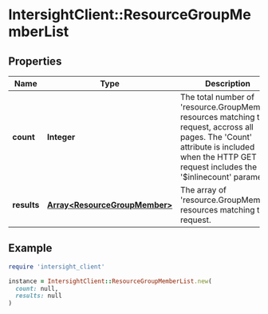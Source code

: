 # IntersightClient::ResourceGroupMemberList

## Properties

| Name | Type | Description | Notes |
| ---- | ---- | ----------- | ----- |
| **count** | **Integer** | The total number of &#39;resource.GroupMember&#39; resources matching the request, accross all pages. The &#39;Count&#39; attribute is included when the HTTP GET request includes the &#39;$inlinecount&#39; parameter. | [optional] |
| **results** | [**Array&lt;ResourceGroupMember&gt;**](ResourceGroupMember.md) | The array of &#39;resource.GroupMember&#39; resources matching the request. | [optional] |

## Example

```ruby
require 'intersight_client'

instance = IntersightClient::ResourceGroupMemberList.new(
  count: null,
  results: null
)
```

